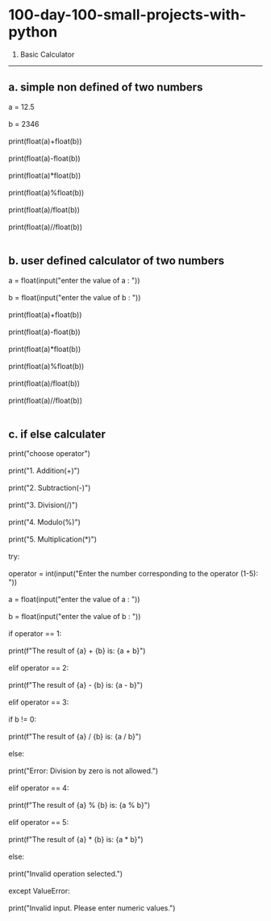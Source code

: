 # 100-day-100-small-projects-with-python

1. Basic Calculator
---------------------   
   
a. simple non defined of two numbers
--------------------------------------
a = 12.5<br><br>
b = 2346<br><br>
print(float(a)+float(b))<br><br>
print(float(a)-float(b))<br><br>
print(float(a)*float(b))<br><br>
print(float(a)%float(b))<br><br>
print(float(a)/float(b))<br><br>
print(float(a)//float(b))<br><br>

b. user defined calculator of two numbers
-------------------------------------------
a = float(input("enter the value of a : "))<br><br>
b = float(input("enter the value of b : "))<br><br>
print(float(a)+float(b))<br><br>
print(float(a)-float(b))<br><br>
print(float(a)*float(b))<br><br>
print(float(a)%float(b))<br><br>
print(float(a)/float(b))<br><br>
print(float(a)//float(b))<br><br>

c. if else calculater
-----------------------
print("choose operator")<br><br>
print("1. Addition(+)")<br><br>
print("2. Subtraction(-)")<br><br>
print("3. Division(/)")<br><br>
print("4. Modulo(%)")<br><br>
print("5. Multiplication(*)")<br><br>
try:<br><br>
operator = int(input("Enter the number corresponding to the operator (1-5): "))<br><br>
a = float(input("enter the value of a : "))<br><br>
b = float(input("enter the value of b : "))<br><br>
if operator == 1:<br><br>
print(f"The result of {a} + {b} is: {a + b}")<br><br>
elif operator == 2:<br><br>
print(f"The result of {a} - {b} is: {a - b}")<br><br>
elif operator == 3:<br><br>
if b != 0:<br><br>
print(f"The result of {a} / {b} is: {a / b}")<br><br>
else:<br><br>
 print("Error: Division by zero is not allowed.")<br><br>
elif operator == 4:<br><br>
print(f"The result of {a} % {b} is: {a % b}")<br><br>
elif operator == 5:<br><br>
print(f"The result of {a} * {b} is: {a * b}")<br><br>
else:<br><br>
print("Invalid operation selected.")<br><br>
except ValueError:<br><br>
print("Invalid input. Please enter numeric values.")<br><br>
